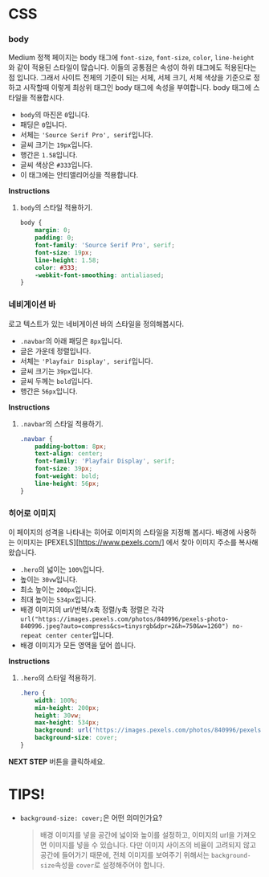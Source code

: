 # CSS
### body

Medium 정책 페이지는 body 태그에 `font-size`, `font-size`, `color`, `line-height `와 같이 적용된 스타일이 많습니다. 이들의 공통점은 속성이 하위 태그에도 적용된다는 점 입니다. 그래서 사이트 전체의 기준이 되는 서체, 서체 크기, 서체 색상을 기준으로 정하고 시작할때 이렇게 최상위 태그인 body 태그에 속성을 부여합니다. body 태그에 스타일을 적용합시다.

* `body`의 마진은 `0`입니다.
* 패딩은 `0`입니다.
* 서체는 `'Source Serif Pro', serif`입니다.
* 글씨 크기는 `19px`입니다.
* 행간은 `1.58`입니다.
* 글씨 색상은 `#333`입니다.
* 이 태그에는 안티앨리어싱을 적용합니다.


**Instructions**
1. `body`의 스타일 적용하기. 
    ```css
    body {
    	margin: 0;
    	padding: 0;
    	font-family: 'Source Serif Pro', serif;
    	font-size: 19px;
    	line-height: 1.58;
    	color: #333;
    	-webkit-font-smoothing: antialiased;
    }
    ```



### 네비게이션 바

로고 텍스트가 있는 네비게이션 바의 스타일을 정의해봅시다. 

* `.navbar`의 아래 패딩은 `8px`입니다.
* 글은 가운데 정렬입니다.
* 서체는 `'Playfair Display', serif`입니다.
* 글씨 크기는  `39px`입니다.
* 글씨 두께는 `bold`입니다.
* 행간은 `56px`입니다.


**Instructions**
1. `.navbar`의 스타일 적용하기.
    ```css
    .navbar {
        padding-bottom: 8px;
        text-align: center;
        font-family: 'Playfair Display', serif;
        font-size: 39px;
        font-weight: bold;
        line-height: 56px;
    }
    ```



### 히어로 이미지

이 페이지의 성격을 나타내는 히어로 이미지의 스타일을 지정해 봅시다. 배경에 사용하는 이미지는 [PEXELS][https://www.pexels.com/] 에서 찾아 이미지 주소를 복사해왔습니다.

* `.hero`의 넓이는 `100%`입니다.
* 높이는 `30vw`입니다.
* 최소 높이는 `200px`입니다.
* 최대 높이는 `534px`입니다.
* 배경 이미지의 url/반복/x축 정렬/y축 정렬은 각각 `url("https://images.pexels.com/photos/840996/pexels-photo-840996.jpeg?auto=compress&cs=tinysrgb&dpr=2&h=750&w=1260") no-repeat center center`입니다.
* 배경 이미지가 모든 영역을 덮어 씁니다.


**Instructions**
1. `.hero`의 스타일 적용하기.
    ```css
    .hero {
        width: 100%;
        min-height: 200px;
        height: 30vw;
        max-height: 534px;
        background: url('https://images.pexels.com/photos/840996/pexels-photo-840996.jpeg?auto=compress&cs=tinysrgb&dpr=2&h=750&w=1260') no-repeat center center;
        background-size: cover;
    }
    ```



**NEXT STEP** 버튼을 클릭하세요.



# TIPS!

- `background-size: cover;`은 어떤 의미인가요?

  > 배경 이미지를 넣을 공간에 넓이와 높이를 설정하고, 이미지의 url을 가져오면 이미지를 넣을 수 있습니다. 다만 이미지 사이즈의 비율이 고려되지 않고 공간에 들어가기 때문에, 전체 이미지를 보여주기 위해서는 `background-size`속성을 `cover`로 설정해주어야 합니다.   




